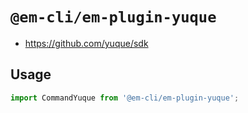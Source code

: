 # `@em-cli/em-plugin-yuque`

- https://github.com/yuque/sdk

## Usage

```ts
import CommandYuque from '@em-cli/em-plugin-yuque';
```
